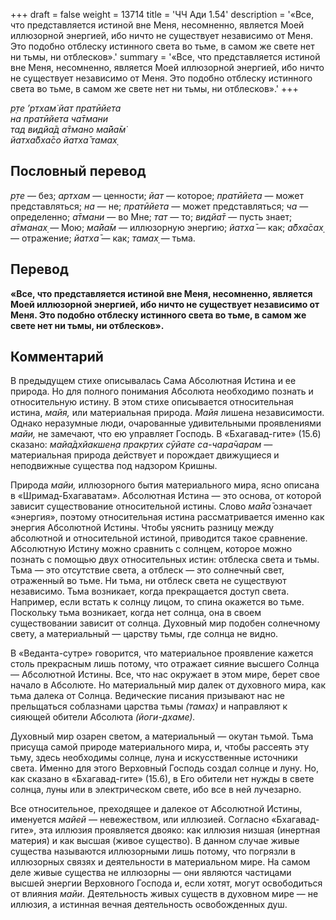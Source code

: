 +++
draft = false
weight = 13714
title = 'ЧЧ Ади 1.54'
description = '«Все, что представляется истиной вне Меня, несомненно, является Моей иллюзорной энергией, ибо ничто не существует независимо от Меня. Это подобно отблеску истинного света во тьме, в самом же свете нет ни тьмы, ни отблесков».'
summary = '«Все, что представляется истиной вне Меня, несомненно, является Моей иллюзорной энергией, ибо ничто не существует независимо от Меня. Это подобно отблеску истинного света во тьме, в самом же свете нет ни тьмы, ни отблесков».'
+++

_р̣те ’ртхам̇ йат пратӣйета  
на пратӣйета ча̄тмани  
тад видйа̄д а̄тмано ма̄йа̄м̇  
йатха̄бха̄со йатха̄ тамах̣_

## Пословный перевод

_р̣те_ — без; _артхам_ — ценности; _йат_ — которое; _пратӣйета_ — может представляться; _на_ — не; _пратӣйета_ — может представляться; _ча_ — определенно; _а̄тмани_ — во Мне; _тат_ — то; _видйа̄т_ — пусть знает; _а̄тманах̣_ — Мою; _ма̄йа̄м_ — иллюзорную энергию; _йатха̄_ — как; _а̄бха̄сах̣_ — отражение; _йатха̄_ — как; _тамах̣_ — тьма.

## Перевод

**«Все, что представляется истиной вне Меня, несомненно, является Моей иллюзорной энергией, ибо ничто не существует независимо от Меня. Это подобно отблеску истинного света во тьме, в самом же свете нет ни тьмы, ни отблесков».**

## Комментарий

В предыдущем стихе описывалась Сама Абсолютная Истина и ее природа. Но для полного понимания Абсолюта необходимо познать и относительную истину. В этом стихе описывается относительная истина, _майя,_ или материальная природа. _Майя_ лишена независимости. Однако неразумные люди, очарованные удивительными проявлениями _майи,_ не замечают, что ею управляет Господь. В «Бхагавад-гите» (15.6) сказано: _майа̄дхйакшен̣а пракр̣тих сӯйате са-чара̄чарам —_ материальная природа действует и порождает движущиеся и неподвижные существа под надзором Кришны.

Природа _майи,_ иллюзорного бытия материального мира, ясно описана в «Шримад-Бхагаватам». Абсолютная Истина — это основа, от которой зависит существование относительной истины. Слово _ма̄йа̄_ означает «энергия», поэтому относительная истина рассматривается именно как энергия Абсолютной Истины. Чтобы уяснить разницу между абсолютной и относительной истиной, приводится такое сравнение. Абсолютную Истину можно сравнить с солнцем, которое можно познать с помощью двух относительных истин: отблеска света и тьмы. Тьма — это отсутствие света, а отблеск — это солнечный свет, отраженный во тьме. Ни тьма, ни отблеск света не существуют независимо. Тьма возникает, когда прекращается доступ света. Например, если встать к солнцу лицом, то спина окажется во тьме. Поскольку тьма возникает, когда нет солнца, она в своем существовании зависит от солнца. Духовный мир подобен солнечному свету, а материальный — царству тьмы, где солнца не видно.

В «Веданта-сутре» говорится, что материальное проявление кажется столь прекрасным лишь потому, что отражает сияние высшего Солнца — Абсолютной Истины. Все, что нас окружает в этом мире, берет свое начало в Абсолюте. Но материальный мир далек от духовного мира, как тьма далека от Солнца. Ведические писания призывают нас не прельщаться соблазнами царства тьмы _(тамах̣)_ и направляют к сияющей обители Абсолюта _(йоги-дхаме)._

Духовный мир озарен светом, а материальный — окутан тьмой. Тьма присуща самой природе материального мира, и, чтобы рассеять эту тьму, здесь необходимы солнце, луна и искусственные источники света. Именно для этого Верховный Господь создал солнце и луну. Но, как сказано в «Бхагавад-гите» (15.6), в Его обители нет нужды в свете солнца, луны или в электрическом свете, ибо все в ней лучезарно.

Все относительное, преходящее и далекое от Абсолютной Истины, именуется _майей_ — невежеством, или иллюзией. Согласно «Бхагавад-гите», эта иллюзия проявляется двояко: как иллюзия низшая (инертная материя) и как высшая (живое существо). В данном случае живые существа называются иллюзорными лишь потому, что погрязли в иллюзорных связях и деятельности в материальном мире. На самом деле живые существа не иллюзорны — они являются частицами высшей энергии Верховного Господа и, если хотят, могут освободиться от влияния _майи_. Деятельность живых существ в духовном мире — не иллюзия, а истинная вечная деятельность освобожденных душ.
